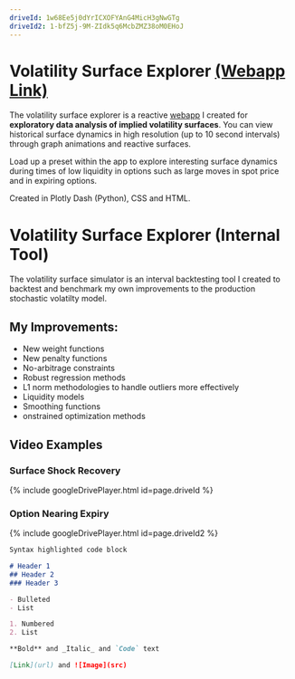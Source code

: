 ```yaml
---
driveId: 1w68Ee5j0dYrICXOFYAnG4MicH3gNwGTg
driveId2: 1-bfZ5j-9M-ZIdk5q6McbZMZ38oM0EHoJ
---
```


# Volatility Surface Explorer [(Webapp Link)](http://vol-app-prod.herokuapp.com/)

The volatility surface explorer is a reactive [webapp](http://vol-app-prod.herokuapp.com/) I created for **exploratory data analysis of implied volatility surfaces**. You can view historical surface dynamics in high resolution (up to 10 second intervals) through graph animations and reactive surfaces.

Load up a preset within the app to explore interesting surface dynamics during times of low liquidity in options such as large moves in spot price and in expiring options. 

Created in Plotly Dash (Python), CSS and HTML. 

# Volatility Surface Explorer (Internal Tool)
The volatility surface simulator is an interval backtesting tool I created to backtest and benchmark my own improvements to the production stochastic volatilty model.

## My Improvements:
- New weight functions
- New penalty functions
- No-arbitrage constraints
- Robust regression methods
- L1 norm methodologies to handle outliers more effectively
- Liquidity models
- Smoothing functions
- onstrained optimization methods

## Video Examples

### Surface Shock Recovery
{% include googleDrivePlayer.html id=page.driveId %}

### Option Nearing Expiry
{% include googleDrivePlayer.html id=page.driveId2 %}

```markdown
Syntax highlighted code block

# Header 1
## Header 2
### Header 3

- Bulleted
- List

1. Numbered
2. List

**Bold** and _Italic_ and `Code` text

[Link](url) and ![Image](src)
```
